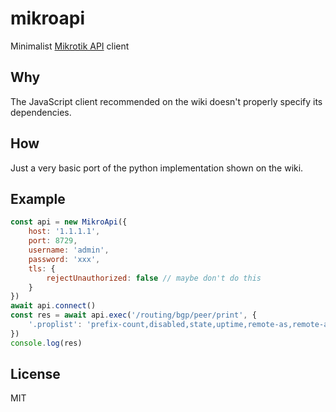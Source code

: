 # mikroapi
Minimalist [Mikrotik API](https://wiki.mikrotik.com/wiki/Manual:API) client

## Why
The JavaScript client recommended on the wiki doesn't properly specify its dependencies.

## How
Just a very basic port of the python implementation shown on the wiki.

## Example
``` javascript
const api = new MikroApi({
	host: '1.1.1.1',
	port: 8729,
	username: 'admin',
	password: 'xxx',
	tls: {
		rejectUnauthorized: false // maybe don't do this
	}
})
await api.connect()
const res = await api.exec('/routing/bgp/peer/print', {
	'.proplist': 'prefix-count,disabled,state,uptime,remote-as,remote-address'
})
console.log(res)
```

## License
MIT
